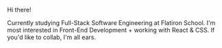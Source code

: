 Hi there!

Currently studying Full-Stack Software Engineering at Flatiron School. I'm most interested in Front-End Development + working with React & CSS. If you'd like to collab, I'm all ears.
